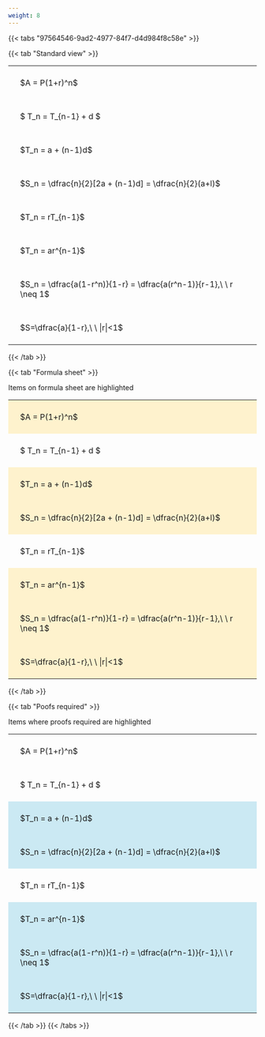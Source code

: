 ```yaml
---
weight: 8
---
```


{{< tabs "97564546-9ad2-4977-84f7-d4d984f8c58e" >}}

{{< tab "Standard view" >}}

<style type="text/css">
#T_7619f th.col_heading {
  text-align: left;
  font-size: 1em;
}
#T_7619f td {
  text-align: left;
  font-size: 1em;
  padding: 1.5em;
}
</style>
<table id="T_7619f">
  <thead>
  </thead>
  <tbody>
    <tr>
      <td id="T_7619f_row0_col0" class="data row0 col0" >$A = P(1+r)^n$</td>
    </tr>
    <tr>
      <td id="T_7619f_row1_col0" class="data row1 col0" >$ T_n = T_{n-1} + d $</td>
    </tr>
    <tr>
      <td id="T_7619f_row2_col0" class="data row2 col0" >$T_n = a + (n-1)d$</td>
    </tr>
    <tr>
      <td id="T_7619f_row3_col0" class="data row3 col0" >$S_n = \dfrac{n}{2}[2a + (n-1)d] = \dfrac{n}{2}(a+l)$</td>
    </tr>
    <tr>
      <td id="T_7619f_row4_col0" class="data row4 col0" >$T_n = rT_{n-1}$</td>
    </tr>
    <tr>
      <td id="T_7619f_row5_col0" class="data row5 col0" >$T_n = ar^{n-1}$</td>
    </tr>
    <tr>
      <td id="T_7619f_row6_col0" class="data row6 col0" >$S_n = \dfrac{a(1-r^n)}{1-r} = \dfrac{a(r^n-1)}{r-1},\ \  r \neq 1$</td>
    </tr>
    <tr>
      <td id="T_7619f_row7_col0" class="data row7 col0" >$S=\dfrac{a}{1-r},\ \ |r|<1$</td>
    </tr>
  </tbody>
</table>
{{< /tab >}}

{{< tab "Formula sheet" >}}

Items on formula sheet are highlighted 
<br>
<style type="text/css">
#T_85aa3 th.col_heading {
  text-align: left;
  font-size: 1em;
}
#T_85aa3 td {
  text-align: left;
  font-size: 1em;
  padding: 1.5em;
}
#T_85aa3_row0_col0, #T_85aa3_row2_col0, #T_85aa3_row3_col0, #T_85aa3_row5_col0, #T_85aa3_row6_col0, #T_85aa3_row7_col0 {
  background-color: rgba(255,194,10, 0.2);
}
#T_85aa3_row1_col0, #T_85aa3_row4_col0 {
  background-color: rgba(0,0,0,0);
}
</style>
<table id="T_85aa3">
  <thead>
  </thead>
  <tbody>
    <tr>
      <td id="T_85aa3_row0_col0" class="data row0 col0" >$A = P(1+r)^n$</td>
    </tr>
    <tr>
      <td id="T_85aa3_row1_col0" class="data row1 col0" >$ T_n = T_{n-1} + d $</td>
    </tr>
    <tr>
      <td id="T_85aa3_row2_col0" class="data row2 col0" >$T_n = a + (n-1)d$</td>
    </tr>
    <tr>
      <td id="T_85aa3_row3_col0" class="data row3 col0" >$S_n = \dfrac{n}{2}[2a + (n-1)d] = \dfrac{n}{2}(a+l)$</td>
    </tr>
    <tr>
      <td id="T_85aa3_row4_col0" class="data row4 col0" >$T_n = rT_{n-1}$</td>
    </tr>
    <tr>
      <td id="T_85aa3_row5_col0" class="data row5 col0" >$T_n = ar^{n-1}$</td>
    </tr>
    <tr>
      <td id="T_85aa3_row6_col0" class="data row6 col0" >$S_n = \dfrac{a(1-r^n)}{1-r} = \dfrac{a(r^n-1)}{r-1},\ \  r \neq 1$</td>
    </tr>
    <tr>
      <td id="T_85aa3_row7_col0" class="data row7 col0" >$S=\dfrac{a}{1-r},\ \ |r|<1$</td>
    </tr>
  </tbody>
</table>
{{< /tab >}}

{{< tab "Poofs required" >}}

Items where proofs required are highlighted 
<br>
<style type="text/css">
#T_87e36 th.col_heading {
  text-align: left;
  font-size: 1em;
}
#T_87e36 td {
  text-align: left;
  font-size: 1em;
  padding: 1.5em;
}
#T_87e36_row0_col0, #T_87e36_row1_col0, #T_87e36_row4_col0 {
  background-color: rgba(0,0,0,0);
}
#T_87e36_row2_col0, #T_87e36_row3_col0, #T_87e36_row5_col0, #T_87e36_row6_col0, #T_87e36_row7_col0 {
  background-color: rgba(0,150,200, 0.2);
}
</style>
<table id="T_87e36">
  <thead>
  </thead>
  <tbody>
    <tr>
      <td id="T_87e36_row0_col0" class="data row0 col0" >$A = P(1+r)^n$</td>
    </tr>
    <tr>
      <td id="T_87e36_row1_col0" class="data row1 col0" >$ T_n = T_{n-1} + d $</td>
    </tr>
    <tr>
      <td id="T_87e36_row2_col0" class="data row2 col0" >$T_n = a + (n-1)d$</td>
    </tr>
    <tr>
      <td id="T_87e36_row3_col0" class="data row3 col0" >$S_n = \dfrac{n}{2}[2a + (n-1)d] = \dfrac{n}{2}(a+l)$</td>
    </tr>
    <tr>
      <td id="T_87e36_row4_col0" class="data row4 col0" >$T_n = rT_{n-1}$</td>
    </tr>
    <tr>
      <td id="T_87e36_row5_col0" class="data row5 col0" >$T_n = ar^{n-1}$</td>
    </tr>
    <tr>
      <td id="T_87e36_row6_col0" class="data row6 col0" >$S_n = \dfrac{a(1-r^n)}{1-r} = \dfrac{a(r^n-1)}{r-1},\ \  r \neq 1$</td>
    </tr>
    <tr>
      <td id="T_87e36_row7_col0" class="data row7 col0" >$S=\dfrac{a}{1-r},\ \ |r|<1$</td>
    </tr>
  </tbody>
</table>
{{< /tab >}}
{{< /tabs >}}